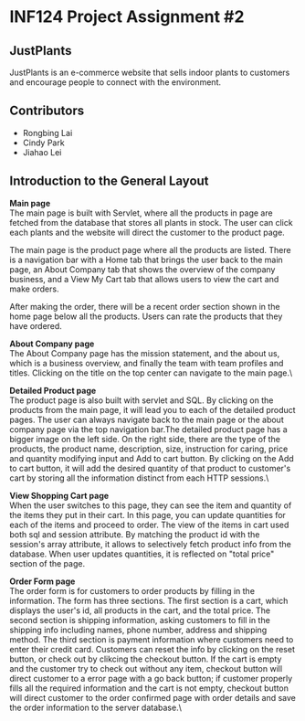 # INF124 Project Assignment #2

## JustPlants
JustPlants is an e-commerce website that sells indoor plants to customers and encourage people to connect with the environment.  

## Contributors
- Rongbing Lai
- Cindy Park
- Jiahao Lei

## Introduction to the General Layout
**Main page**\
The main page is built with Servlet, where all the products in page are fetched from the database that stores all plants in stock. The user can click each plants and the website will direct the customer to the product page. 

The main page is the product page where all the products are listed. There is a navigation bar with a Home tab that brings the user back to the main page, an About Company tab that shows the overview of the company business, and a View My Cart tab that allows users to view the cart and make orders.

After making the order, there will be a recent order section shown in the home page below all the products. Users can rate the products that they have ordered. 

**About Company page**\
The About Company page has the mission statement, and the about us, which is a business overview, and finally the team with team profiles and titles. Clicking on the title on the top center can navigate to the main page.\

**Detailed Product page**\
The product page is also built with servlet and SQL. By clicking on the products from the main page, it will lead you to each of the detailed product pages. The user can always navigate back to the main page or the about company page via the top navigation bar.The detailed product page has a bigger image on the left side. On the right side, there are the type of the products, the product name, description, size, instruction for caring, price and quantity modifying input and Add to cart button. By clicking on the Add to cart button, it will add the desired quantity of that product to customer's cart by storing all the information distinct from each HTTP sessions.\

**View Shopping Cart page**\
When the user switches to this page, they can see the item and quantity of the items they put in their cart. In this page, you can update quantities for each of the items and proceed to order. The view of the items in cart used both sql and session attribute. By matching the product id with the session's array attribute, it allows to selectively fetch product info from the database. When user updates quantities, it is reflected on "total price" section of the page.

**Order Form page**\
The order form is for customers to order products by filling in the information. The form has three sections. The first section is a cart, which displays the user's id, all products in the cart, and the total price. The second section is shipping information, asking customers to fill in the shipping info including names, phone number, address and shipping method. The third section is payment information where customers need to enter their credit card. Customers can reset the info by clicking on the reset button, or check out by clikcing the checkout button. If the cart is empty and the customer try to check out without any item, checkout button will direct customer to a error page with a go back button; if customer properly fills all the required information and the cart is not empty, checkout button will direct customer to the order confirmed page with order details and save the order information to the server database.\






